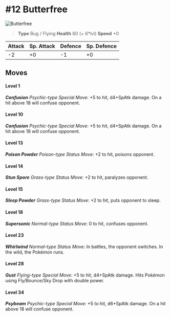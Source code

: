 # #12 Butterfree


![Butterfree](https://img.pokemondb.net/sprites/home/normal/1x/butterfree.png)

> **Type** Bug / Flying
> **Health** 60 (+ 6\*lvl)
> **Speed** +0

| Attack | Sp. Attack | Defence | Sp. Defence |
| ------ | ---------- | ------- | ----------- |
| -2 | +0 | -1 | +0 |

## Moves
#### Level 1

***Confusion** Psychic-type Special Move*: +5 to hit, d4+SpAtk damage. On a hit above 18 will confuse opponent.
#### Level 10

***Confusion** Psychic-type Special Move*: +5 to hit, d4+SpAtk damage. On a hit above 18 will confuse opponent.
#### Level 13

***Poison Powder** Poison-type Status Move*: +2 to hit, poisons opponent.
#### Level 14

***Stun Spore** Grass-type Status Move*: +2 to hit, paralyzes opponent.
#### Level 15

***Sleep Powder** Grass-type Status Move*: +2 to hit, puts opponent to sleep.
#### Level 18

***Supersonic** Normal-type Status Move*: 0 to hit, confuses opponent.
#### Level 23

***Whirlwind** Normal-type Status Move*: In battles, the opponent switches. In the wild, the Pokémon runs.
#### Level 28

***Gust** Flying-type Special Move*: +5 to hit, d4+SpAtk damage. Hits Pokémon using Fly/Bounce/Sky Drop with double power.
#### Level 34

***Psybeam** Psychic-type Special Move*: +5 to hit, d6+SpAtk damage. On a hit above 18 will confuse opponent.

